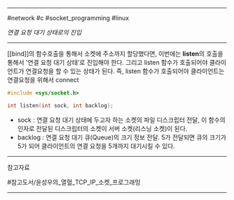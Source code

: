 
---

#network #c #socket_programming #linux

*연결 요청 대기 상태로의 진입*

---

[[bind]]의 함수호출을 통해서 소켓에 주소까지 할당했다면, 이번에는 **listen**의 호출을 통해서 '연결 요청 대기 상태'로 진입해야 한다. 그리고 listen 함수가 호출되어야 클라이언트가 연결요청을 할 수 있는 상태가 된다. 즉, listen 함수가 호출되어야 클라이언트는 연결요청을 위해서 connect

```c
#include <sys/socket.h>

int listen(int sock, int backlog);
```

- sock : 연결 요청 대기 상태에 두고자 하는 소켓의 파일 디스크립터 전달, 이 함수의 인자로 전달된 디스크립터의 소켓이 서버 소켓(리스닝 소켓)이 된다.
- backlog : 연결 요청 대기 큐(Queue)의 크기 정보 전달. 5가 전달되면 큐의 크기가 5가 되어 클라이언트의 연결 요청을  5개까지 대기시킬 수 있다.

---

참고자료

#참고도서/윤성우의_열혈_TCP_IP_소켓_프로그래밍

---